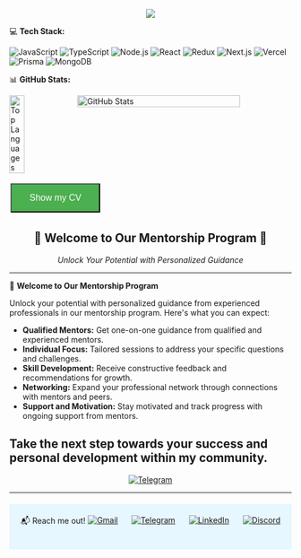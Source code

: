<p align="center"><img src="https://git-profile-readme-banner.vercel.app/api/python?username=Yarema91&txt=A%20full%20stack%20software%20engineer&theme=light"></p>

💻 **Tech Stack:**

![JavaScript](https://img.shields.io/badge/JavaScript-F7DF1E?style=for-the-badge&logo=JavaScript&logoColor=white)
![TypeScript](https://img.shields.io/badge/TypeScript-007ACC?style=for-the-badge&logo=typescript&logoColor=white)
![Node.js](https://img.shields.io/badge/Node.js-43853D?style=for-the-badge&logo=node.js&logoColor=white)
![React](https://img.shields.io/badge/React-20232A?style=for-the-badge&logo=react&logoColor=61DAFB)
![Redux](https://img.shields.io/badge/Redux-593D88?style=for-the-badge&logo=redux&logoColor=white)
![Next.js](https://img.shields.io/badge/Next.js-000?logo=nextdotjs&logoColor=fff&style=for-the-badge)
![Vercel](https://img.shields.io/badge/Vercel-000000?style=for-the-badge&logo=vercel&logoColor=white)
![Prisma](https://img.shields.io/badge/Prisma-3982CE?style=for-the-badge&logo=Prisma&logoColor=white)
![MongoDB](https://img.shields.io/badge/MongoDB-4EA94B?style=for-the-badge&logo=mongodb&logoColor=white)

📊 **GitHub Stats:**
<div style="display: flex; justify-content: space-between;">
    <img src="https://github-readme-stats.vercel.app/api/top-langs/?username=yarema91&theme=light" alt="Top Languages" width="23%">
    <img src="http://github-profile-summary-cards.vercel.app/api/cards/profile-details?username=yarema91&theme=default" alt="GitHub Stats" width="76%">
</div>


<a href="https://drive.google.com/file/d/1LK89VDb5J-Y3nhmXbw7wxasZKSN9Xw-m/view?usp=sharing" target="_blank"><button style="background-color: #4CAF50; color: white; padding: 15px 32px; text-align: center; font-size: 16px; margin: 4px 2px; cursor: pointer;">Show my CV</button></a>

<div align="center">
  <h2>🚀 Welcome to Our Mentorship Program 🚀</h2>
  <p><i>Unlock Your Potential with Personalized Guidance</i></p>
</div>




---

🚀 **Welcome to Our Mentorship Program**

Unlock your potential with personalized guidance from experienced professionals in our mentorship program. Here's what you can expect:

- **Qualified Mentors:** Get one-on-one guidance from qualified and experienced mentors.
- **Individual Focus:** Tailored sessions to address your specific questions and challenges.
- **Skill Development:** Receive constructive feedback and recommendations for growth.
- **Networking:** Expand your professional network through connections with mentors and peers.
- **Support and Motivation:** Stay motivated and track progress with ongoing support from mentors.

Take the next step towards your success and personal development within my community.
---

<div align="center">
  <a href="https://t.me/mentoring_frontend">
    <img src="https://img.shields.io/badge/Join%20our%20Telegram%20channel-0088cc.svg?style=for-the-badge&logo=telegram&logoColor=white" alt="Telegram">
  </a>
</div>

---

<footer align="center" style="margin-top: 20px; padding: 20px; background-color: #e6f7ff; display: flex; justify-content: space-between;">
  📬 Reach me out!
    <br/>
    <br/>
  <a href="mailto:yaremaphoto@gmail.com" style="margin-right: 20px;">
    <img src="https://img.shields.io/badge/Gmail-D14836?style=for-the-badge&logo=gmail&logoColor=white" alt="Gmail">
  </a>
  <a href="https://t.me/yarema_ost" style="margin-right: 20px;">
    <img src="https://img.shields.io/badge/Telegram-2CA5E0?style=for-the-badge&logo=telegram&logoColor=white" alt="Telegram">
  </a>
  <a href="https://www.linkedin.com/in/yarema-ostrovskiy/" style="margin-right: 20px;">
    <img src="https://img.shields.io/badge/LinkedIn-0077B5?style=for-the-badge&logo=linkedin&logoColor=white" alt="LinkedIn">
  </a>
  <a href="https://discord.gg/yaremamentor">
    <img src="https://img.shields.io/badge/Discord-5865F2?style=for-the-badge&logo=discord&logoColor=white" alt="Discord">
  </a>
</footer>


               


